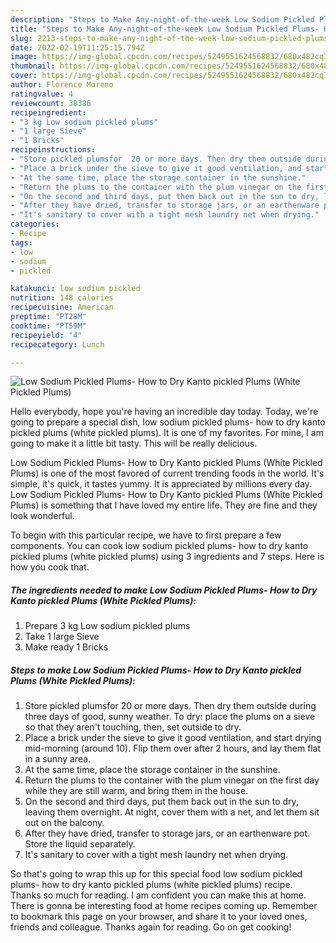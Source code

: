 ```yaml
---
description: "Steps to Make Any-night-of-the-week Low Sodium Pickled Plums- How to Dry Kanto pickled Plums (White Pickled Plums)"
title: "Steps to Make Any-night-of-the-week Low Sodium Pickled Plums- How to Dry Kanto pickled Plums (White Pickled Plums)"
slug: 2213-steps-to-make-any-night-of-the-week-low-sodium-pickled-plums-how-to-dry-kanto-pickled-plums-white-pickled-plums
date: 2022-02-19T11:25:15.794Z
image: https://img-global.cpcdn.com/recipes/5249551624568832/680x482cq70/low-sodium-pickled-plums-how-to-dry-kanto-pickled-plums-white-pickled-plums-recipe-main-photo.jpg
thumbnail: https://img-global.cpcdn.com/recipes/5249551624568832/680x482cq70/low-sodium-pickled-plums-how-to-dry-kanto-pickled-plums-white-pickled-plums-recipe-main-photo.jpg
cover: https://img-global.cpcdn.com/recipes/5249551624568832/680x482cq70/low-sodium-pickled-plums-how-to-dry-kanto-pickled-plums-white-pickled-plums-recipe-main-photo.jpg
author: Florence Moreno
ratingvalue: 4
reviewcount: 38386
recipeingredient:
- "3 kg Low sodium pickled plums"
- "1 large Sieve"
- "1 Bricks"
recipeinstructions:
- "Store pickled plumsfor  20 or more days. Then dry them outside during three days of good, sunny weather. To dry: place the plums on a sieve so that they aren't touching, then, set outside to dry."
- "Place a brick under the sieve to give it good ventilation, and start drying mid-morning (around 10).  Flip them over after 2 hours, and lay them flat in a sunny area."
- "At the same time, place the storage container in the sunshine."
- "Return the plums to the container with the plum vinegar on the first day while they are still warm, and bring them in the house."
- "On the second and third days, put them back out in the sun to dry, leaving them overnight. At night, cover them with a net, and let them sit out on the balcony."
- "After they have dried, transfer to storage jars, or an earthenware pot.  Store the liquid separately."
- "It's sanitary to cover with a tight mesh laundry net when drying."
categories:
- Recipe
tags:
- low
- sodium
- pickled

katakunci: low sodium pickled 
nutrition: 148 calories
recipecuisine: American
preptime: "PT28M"
cooktime: "PT59M"
recipeyield: "4"
recipecategory: Lunch

---
```



![Low Sodium Pickled Plums- How to Dry Kanto pickled Plums (White Pickled Plums)](https://img-global.cpcdn.com/recipes/5249551624568832/680x482cq70/low-sodium-pickled-plums-how-to-dry-kanto-pickled-plums-white-pickled-plums-recipe-main-photo.jpg)

Hello everybody, hope you're having an incredible day today. Today, we're going to prepare a special dish, low sodium pickled plums- how to dry kanto pickled plums (white pickled plums). It is one of my favorites. For mine, I am going to make it a little bit tasty. This will be really delicious.

Low Sodium Pickled Plums- How to Dry Kanto pickled Plums (White Pickled Plums) is one of the most favored of current trending foods in the world. It's simple, it's quick, it tastes yummy. It is appreciated by millions every day. Low Sodium Pickled Plums- How to Dry Kanto pickled Plums (White Pickled Plums) is something that I have loved my entire life. They are fine and they look wonderful.




To begin with this particular recipe, we have to first prepare a few components. You can cook low sodium pickled plums- how to dry kanto pickled plums (white pickled plums) using 3 ingredients and 7 steps. Here is how you cook that.

<!--inarticleads1-->

##### The ingredients needed to make Low Sodium Pickled Plums- How to Dry Kanto pickled Plums (White Pickled Plums):

1. Prepare 3 kg Low sodium pickled plums
1. Take 1 large Sieve
1. Make ready 1 Bricks




<!--inarticleads2-->

##### Steps to make Low Sodium Pickled Plums- How to Dry Kanto pickled Plums (White Pickled Plums):

1. Store pickled plumsfor  20 or more days. Then dry them outside during three days of good, sunny weather. To dry: place the plums on a sieve so that they aren't touching, then, set outside to dry.
1. Place a brick under the sieve to give it good ventilation, and start drying mid-morning (around 10).  Flip them over after 2 hours, and lay them flat in a sunny area.
1. At the same time, place the storage container in the sunshine.
1. Return the plums to the container with the plum vinegar on the first day while they are still warm, and bring them in the house.
1. On the second and third days, put them back out in the sun to dry, leaving them overnight. At night, cover them with a net, and let them sit out on the balcony.
1. After they have dried, transfer to storage jars, or an earthenware pot.  Store the liquid separately.
1. It's sanitary to cover with a tight mesh laundry net when drying.




So that's going to wrap this up for this special food low sodium pickled plums- how to dry kanto pickled plums (white pickled plums) recipe. Thanks so much for reading. I am confident you can make this at home. There is gonna be interesting food at home recipes coming up. Remember to bookmark this page on your browser, and share it to your loved ones, friends and colleague. Thanks again for reading. Go on get cooking!
